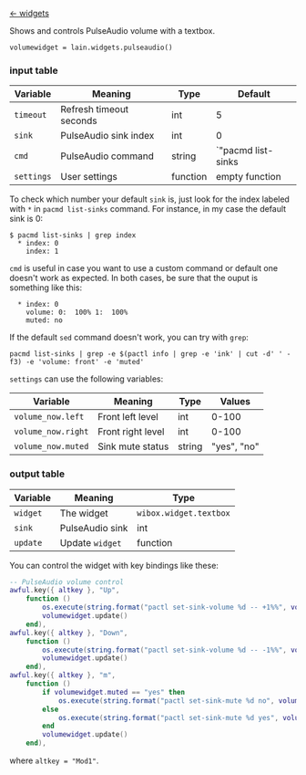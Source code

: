 [<- widgets](https://github.com/copycat-killer/lain/wiki/Widgets)

Shows and controls PulseAudio volume with a textbox.

	volumewidget = lain.widgets.pulseaudio()

### input table

Variable | Meaning | Type | Default
--- | --- | --- | ---
`timeout` | Refresh timeout seconds | int | 5
`sink` | PulseAudio sink index | int | 0 
`cmd` | PulseAudio command | string | `"pacmd list-sinks | grep -e 'index: #SINK' -e 'volume: front' -e 'muted'"`
`settings` | User settings | function | empty function

To check which number your default `sink` is, just look for the index labeled with `*` in `pacmd list-sinks` command. For instance, in my case the default sink is 0:

```shell
$ pacmd list-sinks | grep index
  * index: 0
    index: 1
```

`cmd` is useful in case you want to use a custom command or default one doesn't work as expected. In both cases, be sure that the ouput is something like this:

```shell
  * index: 0
	volume: 0:  100% 1:  100%
	muted: no
```

If the default `sed` command doesn't work, you can try with `grep`:

```shell
pacmd list-sinks | grep -e $(pactl info | grep -e 'ink' | cut -d' ' -f3) -e 'volume: front' -e 'muted'
```

`settings` can use the following variables:

Variable | Meaning | Type | Values
--- | --- | --- | ---
`volume_now.left` | Front left level | int | 0-100
`volume_now.right` | Front right level | int | 0-100
`volume_now.muted` | Sink mute status | string | "yes", "no"

### output table

Variable | Meaning | Type
--- | --- | --- 
`widget` | The widget | `wibox.widget.textbox`
`sink` | PulseAudio sink | int
`update` | Update `widget` | function

You can control the widget with key bindings like these:

```lua
-- PulseAudio volume control
awful.key({ altkey }, "Up",
    function ()
        os.execute(string.format("pactl set-sink-volume %d -- +1%%", volumewidget.sink))
        volumewidget.update()
    end),
awful.key({ altkey }, "Down",
    function ()
        os.execute(string.format("pactl set-sink-volume %d -- -1%%", volumewidget.sink))
        volumewidget.update()
    end),
awful.key({ altkey }, "m",
    function ()
        if volumewidget.muted == "yes" then
            os.execute(string.format("pactl set-sink-mute %d no", volumewidget.sink))
        else
            os.execute(string.format("pactl set-sink-mute %d yes", volumewidget.sink))
        end
        volumewidget.update()
    end),
```

where `altkey = "Mod1"`.